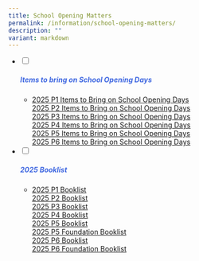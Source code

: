 ```yaml
---
title: School Opening Matters
permalink: /information/school-opening-matters/
description: ""
variant: markdown
---
```

<ul class="jekyllcodex_accordion">
<li>
<input type="checkbox" id="accordion1">
		<label for="accordion1"><h5 style="color:RoyalBlue">Items to bring on School Opening Days</h5></label>
<div>
<ul>
	<li>
<a href="/files/2025%20School%20Opening/2025_P1_Items_to_Bring_on_School_Opening_Days.pdf" target="blank">2025 P1 Items to Bring on School Opening Days </a><br>
<a href="/files/2025%20School%20Opening/2025_P2_Items_to_Bring_List_on_School_Opening_Days.pdf" target="blank">2025 P2 Items to Bring on School Opening Days</a><br>
<a href="/files/2025%20School%20Opening/2025_P3_Items_to_Bring_List_on_School_Opening_Days.pdf" target="blank">2025 P3 Items to Bring on School Opening Days</a><br>
<a href="/files/2025%20School%20Opening/2025_P4_Items_to_Bring_List_on_School_Opening_Days.pdf" target="blank">2025 P4 Items to Bring on School Opening Days</a><br>
<a href="/files/2025%20School%20Opening/2025_P5_Items_to_Bring_List_on_School_Opening_Days.pdf" target="blank">2025 P5 Items to Bring on School Opening Days</a><br>
<a href="/files/2025%20School%20Opening/2025_P6_Items_to_Bring_List_on_School_Opening_Days.pdf" target="blank">2025 P6 Items to Bring on School Opening Days</a><br>		
</li>
</ul>
</div>

</li><li>
<input type="checkbox" id="accordion2">
		<label for="accordion2"><h5 style="color:RoyalBlue">2025 Booklist</h5></label><div>
<ul>
	<li>
<a href="/files/2025_P1_Booklist.pdf" target="blank">2025 P1 Booklist</a><br>
<a href="/files/2025%20Booklist/2025_P2_Booklist.pdf" target="blank">2025 P2 Booklist</a><br>
<a href="/files/2025%20Booklist/2025_P3_Booklist.pdf" target="blank">2025 P3 Booklist</a><br>
<a href="/files/2025%20Booklist/2025_P4_Booklist.pdf" target="blank">2025 P4 Booklist</a><br>
<a href="/files/2025%20Booklist/2025_P5_Booklist.pdf" target="blank">2025 P5 Booklist</a><br>
<a href="/files/2025%20Booklist/2025_P5_FDN_Booklist.pdf" target="blank">2025 P5 Foundation Booklist</a><br>
<a href="/files/2025%20Booklist/2025_P6_Booklist.pdf" target="blank">2025 P6 Booklist</a><br>
<a href="/files/2025%20Booklist/2025_P6_FDN_Booklist.pdf" target="blank">2025 P6 Foundation Booklist</a><br>		
</li>
			</ul>
		</div>
		</li></ul>